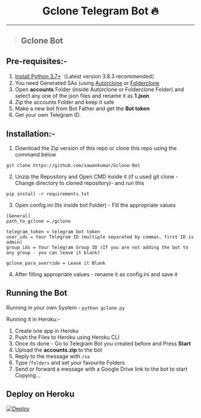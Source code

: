 <h1 align="center">Gclone Telegram Bot 🔥</h1> 

<hr>

> ## Gclone Bot

## Pre-requisites:-
1. [Install Python 3.7+](https://www.python.org/downloads/)（Latest version 3.8.3 recommended）
2. You need Generated SAs (using [Autorclone](https://github.com/sawankumar/AutoRclone) or [Folderclone](https://github.com/sawankumar/Folderclone)
3. Open **accounts** Folder (inside Autorclone or Folderclone Folder) and select any one of the json files and rename it as **1.json**
4. Zip the accounts Folder and keep it safe
5. Make a new bot from Bot Father and get the **Bot token**
6. Get your own Telegram ID.

## Installation:-
1. Download the Zip version of this repo or clone this repo using the command below
```
git clone https://github.com/sawankumar/Gclone-Bot
```
2. Unzip the Repository and Open CMD inside it (if u used git clone - Change directory to cloned repository)- and run this
```
pip install -r requirements.txt
```
3. Open config.ini (Its inside bot Folder) - Fill the appropriate values
```
[General]
path_to_gclone =./gclone

telegram_token = telegram bot token
user_ids = Your Telegram ID (multiple separated by commas, first ID is admin)
group_ids = Your Telegram Group ID (If you are not adding the bot to any group - you can leave it blank)

gclone_para_override = Leave it Blank
```
4. After filling appropriate values - rename it as config.ini and save it

## Running the Bot
Running in your own System - `python gclone.py`

Running it in Heroku:-

1. Create one app in Heroku
2. Push the Files to Heroku using Heroku CLI
3. Once its done - Go to Telegram Bot you created before and Press **Start**
4. Upload the **accounts.zip** to the bot
5. Reply to the message with `/sa`
6. Type /`folders` and set your favourite Folders
7. Send or forward a message with a Google Drive link to the bot to start Copying...

## Deploy on Heroku

[![Deploy](https://www.herokucdn.com/deploy/button.svg)](https://heroku.com/deploy?template=https://github.com/sawankumar/Gclone-Bot/tree/master)